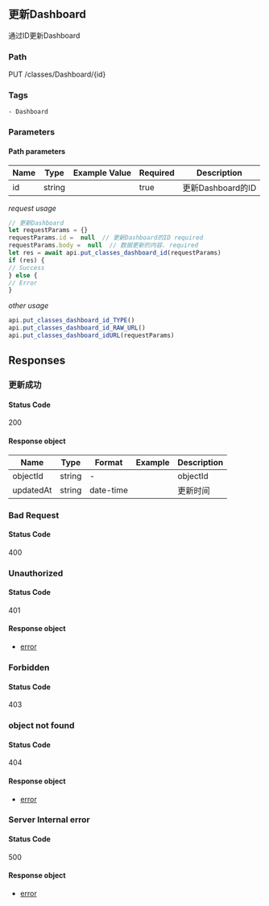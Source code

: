 ## 更新Dashboard

通过ID更新Dashboard
### Path
PUT /classes/Dashboard/{id}

### Tags
    - Dashboard
### Parameters


#### Path parameters

| Name | Type | Example Value | Required | Description |
| ---- | ---- | ------------- | -------- | ----------- |
| id | string |  |  true  | 更新Dashboard的ID |
*request usage*
```javascript
// 更新Dashboard
let requestParams = {}
requestParams.id =  null  // 更新Dashboard的ID required
requestParams.body =  null  // 数据更新的内容. required
let res = await api.put_classes_dashboard_id(requestParams)
if (res) {
// Success
} else {
// Error
}
```
*other usage*
```javascript
api.put_classes_dashboard_id_TYPE()
api.put_classes_dashboard_id_RAW_URL()
api.put_classes_dashboard_idURL(requestParams)
```

## Responses
### 更新成功

#### Status Code
200


#### Response object
| Name | Type | Format | Example | Description |
| ---- | ---- | ------ | ------- | ----------- |
| objectId | string |  -  |  | objectId |
| updatedAt | string |  date-time  |  | 更新时间 |

### Bad Request

#### Status Code
400



### Unauthorized

#### Status Code
401


#### Response object
* [error](../models/error.md)

### Forbidden

#### Status Code
403



### object not found

#### Status Code
404


#### Response object
* [error](../models/error.md)

### Server Internal error

#### Status Code
500


#### Response object
* [error](../models/error.md)

